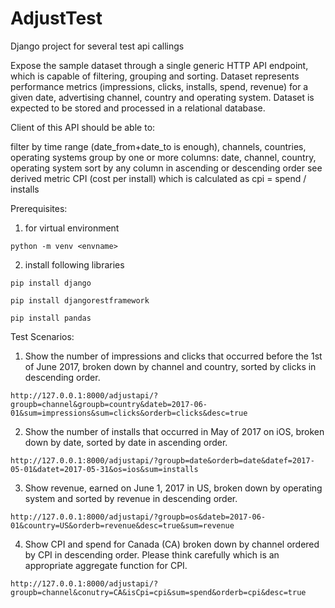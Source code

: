 # AdjustTest

Django project for several test api callings

Expose the sample dataset through a single generic HTTP API endpoint, which is capable of filtering, grouping and sorting.
Dataset represents performance metrics (impressions, clicks, installs, spend, revenue) for a given date, advertising channel, country and operating system.
Dataset is expected to be stored and processed in a relational database.

Client of this API should be able to:

filter by time range (date_from+date_to is enough), channels, countries, operating systems
group by one or more columns: date, channel, country, operating system
sort by any column in ascending or descending order
see derived metric CPI (cost per install) which is calculated as cpi = spend / installs

Prerequisites:

1. for virtual environment

`python -m venv <envname>`

2. install following libraries

`pip install django`

`pip install djangorestframework`

`pip install pandas`

Test Scenarios:

1. Show the number of impressions and clicks that occurred before the 1st of June 2017, broken down by channel and country, sorted by clicks in descending order.

```
http://127.0.0.1:8000/adjustapi/?groupb=channel&groupb=country&dateb=2017-06-01&sum=impressions&sum=clicks&orderb=clicks&desc=true
```

2. Show the number of installs that occurred in May of 2017 on iOS, broken down by date, sorted by date in ascending order.

```
http://127.0.0.1:8000/adjustapi/?groupb=date&orderb=date&datef=2017-05-01&datet=2017-05-31&os=ios&sum=installs
```

3. Show revenue, earned on June 1, 2017 in US, broken down by operating system and sorted by revenue in descending order.

```
http://127.0.0.1:8000/adjustapi/?groupb=os&dateb=2017-06-01&country=US&orderb=revenue&desc=true&sum=revenue
```

4. Show CPI and spend for Canada (CA) broken down by channel ordered by CPI in descending order. Please think carefully which is an appropriate aggregate function for CPI.

```
http://127.0.0.1:8000/adjustapi/?groupb=channel&conutry=CA&isCpi=cpi&sum=spend&orderb=cpi&desc=true
```
